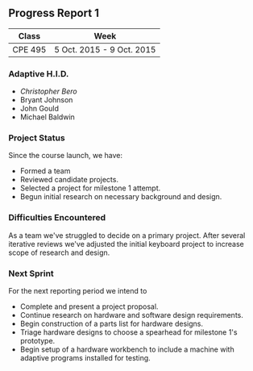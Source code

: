 ## Progress Report 1

Class | Week
----- | ----
CPE 495 | 5 Oct. 2015 - 9 Oct. 2015

### Adaptive H.I.D.

* *Christopher Bero*
* Bryant Johnson
* John Gould
* Michael Baldwin

### Project Status

Since the course launch, we have:

- Formed a team
- Reviewed candidate projects.
- Selected a project for milestone 1 attempt.
- Begun initial research on necessary background and design.


### Difficulties Encountered

As a team we've struggled to decide on a primary project. After several iterative reviews we've adjusted the initial keyboard project to increase scope of research and design.


### Next Sprint

For the next reporting period we intend to

- Complete and present a project proposal.
- Continue research on hardware and software design requirements.
- Begin construction of a parts list for hardware designs.
- Triage hardware designs to choose a spearhead for milestone 1's prototype.
- Begin setup of a hardware workbench to include a machine with adaptive programs installed for testing.